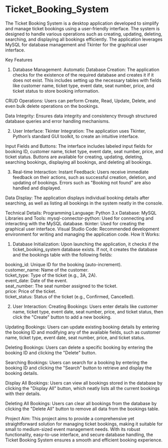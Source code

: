 # Ticket_Booking_System

The Ticket Booking System is a desktop application developed to simplify and manage ticket bookings using a user-friendly interface. The system is designed to handle various operations such as creating, updating, deleting, searching, and displaying all bookings efficiently. The application leverages MySQL for database management and Tkinter for the graphical user interface.

Key Features
1. Database Management:
Automatic Database Creation: The application checks for the existence of the required database and creates it if it does not exist. This includes setting up the necessary tables with fields like customer name, ticket type, event date, seat number, price, and ticket status to store booking information.

CRUD Operations: Users can perform Create, Read, Update, Delete, and even bulk delete operations on the bookings.

Data Integrity: Ensures data integrity and consistency through structured database queries and error handling mechanisms.

2. User Interface:
Tkinter Integration: The application uses Tkinter, Python’s standard GUI toolkit, to create an intuitive interface.

Input Fields and Buttons: The interface includes labeled input fields for booking ID, customer name, ticket type, event date, seat number, price, and ticket status. Buttons are available for creating, updating, deleting, searching bookings, displaying all bookings, and deleting all bookings.

3. Real-time Interaction:
Instant Feedback: Users receive immediate feedback on their actions, such as successful creation, deletion, and updating of bookings. Errors such as "Booking not found" are also handled and displayed.

Data Display: The application displays individual booking details after searching, as well as listing all bookings in the system neatly in the console.

Technical Details:
Programming Language: Python 3.x
Database: MySQL
Libraries and Tools:
mysql-connector-python: Used for connecting and interacting with the MySQL database.
tkinter: Used for creating the graphical user interface.
Visual Studio Code: Recommended development environment for writing and managing the application code.
How It Works:
1. Database Initialization:
Upon launching the application, it checks if the ticket_booking_system database exists. If not, it creates the database and the bookings table with the following fields:

booking_id: Unique ID for the booking (auto-increment).   
customer_name: Name of the customer.   
ticket_type: Type of the ticket (e.g., 3A, 2A).    
event_date: Date of the event.       
seat_number: The seat number assigned to the ticket.    
price: Price of the ticket.    
ticket_status: Status of the ticket (e.g., Confirmed, Cancelled).   

2. User Interaction:
Creating Bookings: Users enter details like customer name, ticket type, event date, seat number, price, and ticket status, then click the "Create" button to add a new booking.

Updating Bookings: Users can update existing booking details by entering the booking ID and modifying any of the available fields, such as customer name, ticket type, event date, seat number, price, and ticket status.

Deleting Bookings: Users can delete a specific booking by entering the booking ID and clicking the "Delete" button.

Searching Bookings: Users can search for a booking by entering the booking ID and clicking the "Search" button to retrieve and display the booking details.

Display All Bookings: Users can view all bookings stored in the database by clicking the "Display All" button, which neatly lists all the current bookings with their details.

Deleting All Bookings: Users can clear all bookings from the database by clicking the "Delete All" button to remove all data from the bookings table.

Project Aim:
This project aims to provide a comprehensive yet straightforward solution for managing ticket bookings, making it suitable for small to medium-sized event management needs. With its robust functionality, easy-to-use interface, and secure database handling, the Ticket Booking System ensures a smooth and efficient booking experience.
